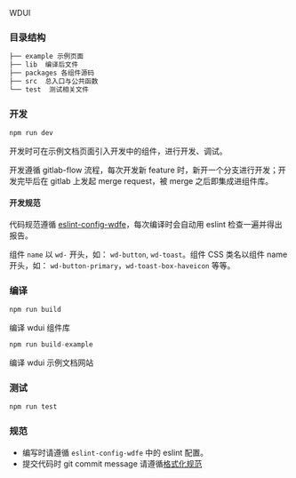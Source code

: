 WDUI

### 目录结构

```bash
├── example 示例页面
├── lib  编译后文件
├── packages 各组件源码
├── src  总入口与公共函数
└── test  测试相关文件
```

### 开发

```javascript
npm run dev
```

开发时可在示例文档页面引入开发中的组件，进行开发、调试。

开发遵循 gitlab-flow 流程，每次开发新 feature 时，新开一个分支进行开发；开发完毕后在 gitlab 上发起 merge request，被 merge 之后即集成进组件库。

#### 开发规范

代码规范遵循 [eslint-config-wdfe](http://git.vdian.net/weidianFE/eslint-config-wdfe/blob/master/index.js)，每次编译时会自动用 eslint 检查一遍并得出报告。

组件 `name` 以 `wd-` 开头，如： `wd-button`, `wd-toast`。组件 CSS 类名以组件 name 开头，如： `wd-button-primary`，`wd-toast-box-haveicon` 等等。

### 编译

```javascript
npm run build
```
编译 wdui 组件库

```javascript
npm run build-example
```
编译 wdui 示例文档网站

### 测试

```javascript
npm run test
```

### 规范

- 编写时请遵循 `eslint-config-wdfe` 中的 eslint 配置。
- 提交代码时 git commit message 请遵循[格式化规范](http://www.ruanyifeng.com/blog/2016/01/commit_message_change_log.html)
